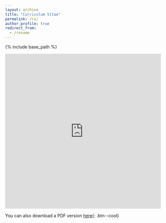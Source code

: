 ```yaml
---
layout: archive
title: "Curriculum Vitae"
permalink: /cv/
author_profile: true
redirect_from:
  - /resume
---
```


{% include base_path %}  

<iframe src="https://deltaalphakappa.github.io/dkanelis.github.io/files/CV_Dimitris_Kanelis_LUMS.pdf" width="100%" height="500" frameborder="no" border="0" marginwidth="0" marginheight="0"></iframe>

You can also download a PDF version [here](https://deltaalphakappa.github.io/dkanelis.github.io/files/CV_Kanelis_August_2022.pdf){: .btn--cool}
 
